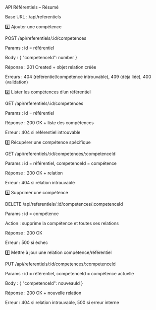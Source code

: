 API Référentiels – Résumé

Base URL : /api/referentiels

1️⃣ Ajouter une compétence

POST /api/referentiels/:id/competences

Params : id = référentiel

Body : { "competenceId": number }

Réponse : 201 Created + objet relation créée

Erreurs : 404 (référentiel/compétence introuvable), 409 (déjà liée), 400 (validation)

2️⃣ Lister les compétences d’un référentiel

GET /api/referentiels/:id/competences

Params : id = référentiel

Réponse : 200 OK + liste des compétences

Erreur : 404 si référentiel introuvable

3️⃣ Récupérer une compétence spécifique

GET /api/referentiels/:id/competences/:competenceId

Params : id = référentiel, competenceId = compétence

Réponse : 200 OK + relation

Erreur : 404 si relation introuvable

4️⃣ Supprimer une compétence

DELETE /api/referentiels/:id/competences/:competenceId

Params : id = compétence

Action : supprime la compétence et toutes ses relations

Réponse : 200 OK

Erreur : 500 si échec

5️⃣ Mettre à jour une relation compétence/référentiel

PUT /api/referentiels/:id/competences/:competenceId

Params : id = référentiel, competenceId = compétence actuelle

Body : { "competenceId": nouveauId }

Réponse : 200 OK + nouvelle relation

Erreur : 404 si relation introuvable, 500 si erreur interne